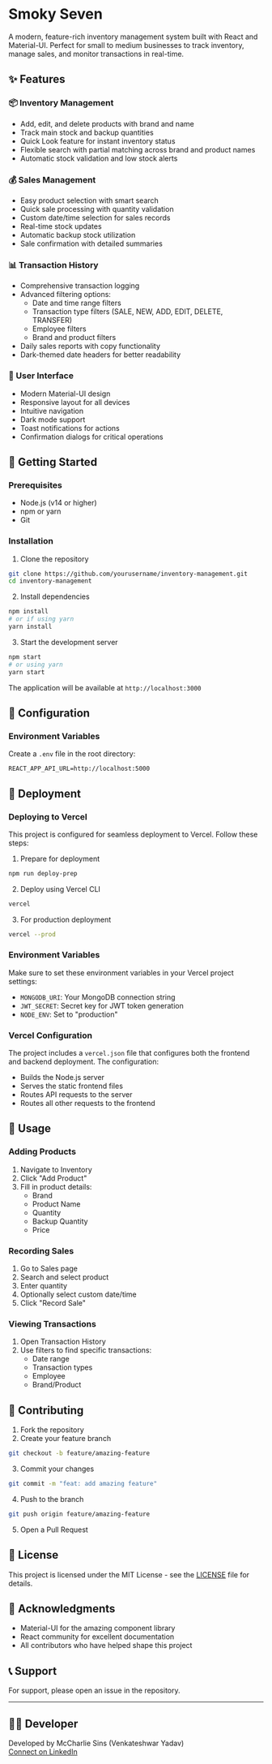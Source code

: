 # Smoky Seven

A modern, feature-rich inventory management system built with React and Material-UI. Perfect for small to medium businesses to track inventory, manage sales, and monitor transactions in real-time.

## ✨ Features

### 📦 Inventory Management

- Add, edit, and delete products with brand and name
- Track main stock and backup quantities
- Quick Look feature for instant inventory status
- Flexible search with partial matching across brand and product names
- Automatic stock validation and low stock alerts

### 💰 Sales Management

- Easy product selection with smart search
- Quick sale processing with quantity validation
- Custom date/time selection for sales records
- Real-time stock updates
- Automatic backup stock utilization
- Sale confirmation with detailed summaries

### 📊 Transaction History

- Comprehensive transaction logging
- Advanced filtering options:
  - Date and time range filters
  - Transaction type filters (SALE, NEW, ADD, EDIT, DELETE, TRANSFER)
  - Employee filters
  - Brand and product filters
- Daily sales reports with copy functionality
- Dark-themed date headers for better readability

### 🎨 User Interface

- Modern Material-UI design
- Responsive layout for all devices
- Intuitive navigation
- Dark mode support
- Toast notifications for actions
- Confirmation dialogs for critical operations

## 🚀 Getting Started

### Prerequisites

- Node.js (v14 or higher)
- npm or yarn
- Git

### Installation

1. Clone the repository

```bash
git clone https://github.com/yourusername/inventory-management.git
cd inventory-management
```

2. Install dependencies

```bash
npm install
# or if using yarn
yarn install
```

3. Start the development server

```bash
npm start
# or using yarn
yarn start
```

The application will be available at `http://localhost:3000`

## 🔧 Configuration

### Environment Variables

Create a `.env` file in the root directory:

```env
REACT_APP_API_URL=http://localhost:5000
```

## 🚀 Deployment

### Deploying to Vercel

This project is configured for seamless deployment to Vercel. Follow these steps:

1. Prepare for deployment

```bash
npm run deploy-prep
```

2. Deploy using Vercel CLI

```bash
vercel
```

3. For production deployment

```bash
vercel --prod
```

### Environment Variables

Make sure to set these environment variables in your Vercel project settings:

- `MONGODB_URI`: Your MongoDB connection string
- `JWT_SECRET`: Secret key for JWT token generation
- `NODE_ENV`: Set to "production"

### Vercel Configuration

The project includes a `vercel.json` file that configures both the frontend and backend deployment. The configuration:

- Builds the Node.js server
- Serves the static frontend files
- Routes API requests to the server
- Routes all other requests to the frontend

## 📱 Usage

### Adding Products

1. Navigate to Inventory
2. Click "Add Product"
3. Fill in product details:
   - Brand
   - Product Name
   - Quantity
   - Backup Quantity
   - Price

### Recording Sales

1. Go to Sales page
2. Search and select product
3. Enter quantity
4. Optionally select custom date/time
5. Click "Record Sale"

### Viewing Transactions

1. Open Transaction History
2. Use filters to find specific transactions:
   - Date range
   - Transaction types
   - Employee
   - Brand/Product

## 🤝 Contributing

1. Fork the repository
2. Create your feature branch

```bash
git checkout -b feature/amazing-feature
```

3. Commit your changes

```bash
git commit -m "feat: add amazing feature"
```

4. Push to the branch

```bash
git push origin feature/amazing-feature
```

5. Open a Pull Request

## 📝 License

This project is licensed under the MIT License - see the [LICENSE](LICENSE) file for details.

## 🙏 Acknowledgments

- Material-UI for the amazing component library
- React community for excellent documentation
- All contributors who have helped shape this project

## 📞 Support

For support, please open an issue in the repository.

---

## 👨‍💻 Developer

Developed by McCharlie Sins (Venkateshwar Yadav)  
[Connect on LinkedIn](https://linkedin.com/in/mccharliesins)
